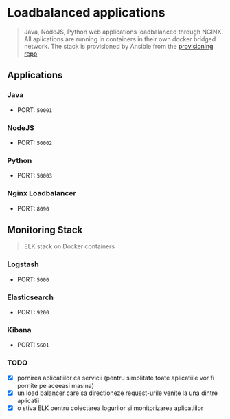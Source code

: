 # Loadbalanced applications
> Java, NodeJS, Python web applications loadbalanced through NGINX. All aplications are running in containers in their own docker bridged network.
The stack is provisioned by Ansible from the [provisioning repo][1]

## Applications

### Java
- PORT: `50001`

### NodeJS
- PORT: `50002`

### Python
- PORT: `50003`

### Nginx Loadbalancer
- PORT: `8090`

## Monitoring Stack
> ELK stack on Docker containers

### Logstash
- PORT: `5000`

### Elasticsearch
- PORT: `9200`

### Kibana
- PORT: `5601`

### TODO
- [x] pornirea aplicatiilor ca servicii (pentru simplitate toate aplicatiile vor fi pornite pe aceeasi masina)
- [x] un load balancer care sa directioneze request-urile venite la una dintre aplicatii
- [x] o stiva ELK pentru colectarea logurilor si monitorizarea aplicatiilor

[1]: https://github.com/dminca/scaling-fiesta

